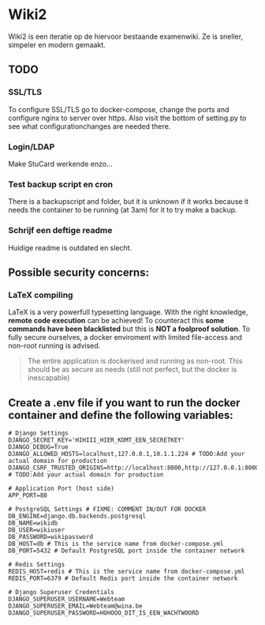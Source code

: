 # Wiki2
Wiki2 is een iteratie op de hiervoor bestaande examenwiki. Ze is sneller, simpeler en modern gemaakt.

## TODO
### SSL/TLS
To configure SSL/TLS go to docker-compose, change the ports and configure nginx to server over https. Also visit the bottom of setting.py to see what configurationchanges are needed there.

### Login/LDAP
Make StuCard werkende enzo...

### Test backup script en cron
There is a backupscript and folder, but it is unknown if it works because it needs the container to be running (at 3am) for it to try make a backup.

### Schrijf een deftige readme
Huidige readme is outdated en slecht.

## Possible security concerns:
### LaTeX compiling
LaTeX is a very powerfull typesetting language. With the right knowledge, **remote code execution** can be achieved! To counteract this **some commands have been blacklisted** but this is **NOT a foolproof solution**. To fully secure ourselves, a docker enviroment with limited file-access and non-root running is advised.
> The entire application is dockerised and running as non-root. This should be as secure as needs (still not perfect, but the docker is inescapable)

## Create a .env file if you want to run the docker container and define the following variables:
```
# Django Settings
DJANGO_SECRET_KEY='HIHIII_HIER_KOMT_EEN_SECRETKEY'
DJANGO_DEBUG=True
DJANGO_ALLOWED_HOSTS=localhost,127.0.0.1,10.1.1.224 # TODO:Add your actual domain for production
DJANGO_CSRF_TRUSTED_ORIGINS=http://localhost:8000,http://127.0.0.1:8000,http://10.1.1.224:8000 # TODO:Add your actual domain for production

# Application Port (host side)
APP_PORT=80

# PostgreSQL Settings # FIXME: COMMENT IN/OUT FOR DOCKER
DB_ENGINE=django.db.backends.postgresql
DB_NAME=wikidb
DB_USER=wikiuser
DB_PASSWORD=wikipassword
DB_HOST=db # This is the service name from docker-compose.yml
DB_PORT=5432 # Default PostgreSQL port inside the container network

# Redis Settings
REDIS_HOST=redis # This is the service name from docker-compose.yml
REDIS_PORT=6379 # Default Redis port inside the container network

# Django Superuser Credentials
DJANGO_SUPERUSER_USERNAME=Webteam
DJANGO_SUPERUSER_EMAIL=Webteam@wina.be
DJANGO_SUPERUSER_PASSWORD=HOHOOO_DIT_IS_EEN_WACHTWOORD
```